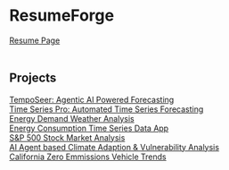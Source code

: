 # ResumeForge
<a href="https://mrftt12.github.io/ResumeForge/" target="_blank">Resume Page</a></br><br>

## Projects
<a href="https://temposeer--0000001.whitepebble-044991e0.westus.azurecontainerapps.io">TempoSeer: Agentic AI Powered Forecasting</a></br>
<a href="#">Time Series Pro: Automated Time Series Forecasting</a></br>
<a href="https://21e899e3-bcb8-4aaf-bb55-afb5277e26c7.plotly.app/">Energy Demand Weather Analysis</a></br>
<a href="https://b76e58b9-7712-43b7-ba26-d028a8bb1f15.plotly.app/">Energy Consumption Time Series Data App</a></br>
<a href="https://96499545-d8ab-4c52-8552-e3c6e9bdb08f.plotly.app/">S&P 500 Stock Market Analysis</a></br>
<a href="https://huggingface.co/spaces/frankthtank/cava-ai?logs=container">AI Agent based Climate Adaption & Vulnerability Analysis</a></br>
<a href="https://huggingface.co/spaces/frankthtank/ca-zev-analytics">California Zero Emmissions Vehicle Trends</a></br></br>
